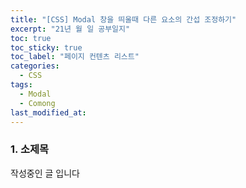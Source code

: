 ```yaml
---
title: "[CSS] Modal 창을 띄울때 다른 요소의 간섭 조정하기"
excerpt: "21년 월 일 공부일지"
toc: true
toc_sticky: true
toc_label: "페이지 컨텐츠 리스트"
categories:
  - CSS
tags:
  - Modal
  - Comong
last_modified_at:
---
```


### **1. 소제목**

작성중인 글 입니다
